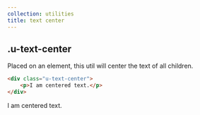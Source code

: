 ```yaml
---
collection: utilities
title: text center
---
```


## .u-text-center

Placed on an element, this util will center the text of all children.

```html
<div class="u-text-center">
    <p>I am centered text.</p>
</div>
```

<div class="u-text-center">
    <p>I am centered text.</p>
</div>
